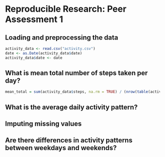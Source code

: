 # Reproducible Research: Peer Assessment 1


## Loading and preprocessing the data

```r
activity_data <- read.csv("activity.csv") 
date <- as.Date(activity_data$date)
activity_data$date <- date
```

## What is mean total number of steps taken per day?

```r
mean_total = sum(activity_data$steps, na.rm = TRUE) / (nrow(table(activity_data$date)))
```


## What is the average daily activity pattern?



## Imputing missing values



## Are there differences in activity patterns between weekdays and weekends?
